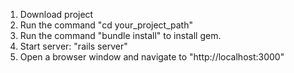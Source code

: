 1. Download project
2. Run the command "cd your_project_path"
3. Run the command "bundle install" to install gem.
4. Start server: "rails server"
5. Open a browser window and navigate to "http://localhost:3000"
